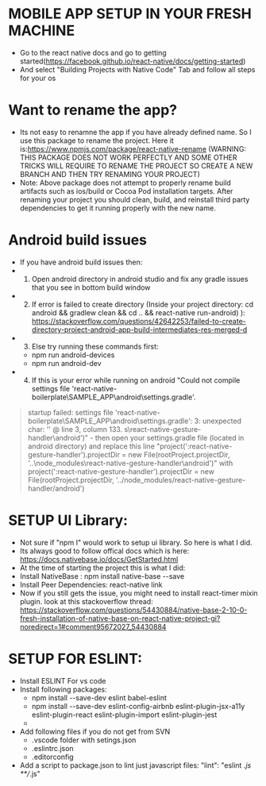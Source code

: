 # MOBILE APP SETUP IN YOUR FRESH MACHINE

- Go to the react native docs and go to getting started(https://facebook.github.io/react-native/docs/getting-started)
- And select "Building Projects with Native Code" Tab and follow all steps for your os

# Want to rename the app?
- Its not easy to renamne the app if you have already defined name. So I use this package to rename the project. Here it is:https://www.npmjs.com/package/react-native-rename (WARNING: THIS PACKAGE DOES NOT WORK PERFECTLY AND SOME OTHER TRICKS WILL REQUIRE TO RENAME THE PROJECT SO CREATE A NEW BRANCH AND THEN TRY RENAMING YOUR PROJECT)
- Note: Above package does not attempt to properly rename build artifacts such as ios/build or Cocoa Pod installation targets. After renaming your project you should clean, build, and reinstall third party dependencies to get it running properly with the new name.


# Android build issues
- If you have android build issues then:
- 1) Open android directory in android studio and fix any gradle issues that you see in bottom build window
- 2) If error is failed to create directory (Inside your project directory: cd android && gradlew clean && cd .. && react-native run-android)
): https://stackoverflow.com/questions/42642253/failed-to-create-directory-project-android-app-build-intermediates-res-merged-d 
- 3) Else try running these commands first:
    - npm run android-devices
    - npm run android-dev
- 4) If this is your error while running on android "Could not compile settings file 'react-native-boilerplate\SAMPLE_APP\android\settings.gradle'.
> startup failed: settings file 'react-native-boilerplate\SAMPLE_APP\android\settings.gradle': 3: unexpected char: '\' @ line 3, column 133.
     s\react-native-gesture-handler\android')"
     - then open your settings.gradle file (located in android directory) and replace this line "project(':react-native-gesture-handler').projectDir = new File(rootProject.projectDir, '..\node_modules\react-native-gesture-handler\android')" with project(':react-native-gesture-handler').projectDir = new File(rootProject.projectDir, '../node_modules/react-native-gesture-handler/android')

# SETUP UI Library:
- Not sure if "npm I" would work to setup ui library. So here is what I did. 
- Its always good to follow offical docs which is here: https://docs.nativebase.io/docs/GetStarted.html 
- At the time of starting the project this is what I did:
- Install NativeBase : npm install native-base --save
- Install Peer Dependencies: react-native link
- Now if you still gets the issue, you might need to install react-timer mixin plugin.
 look at this stackoverflow thread: https://stackoverflow.com/questions/54430884/native-base-2-10-0-fresh-installation-of-native-base-on-react-native-project-gi?noredirect=1#comment95672027_54430884

# SETUP FOR ESLINT:
- Install ESLINT For vs code
- Install following packages:
    - npm install --save-dev eslint babel-eslint
    - npm install --save-dev eslint-config-airbnb eslint-plugin-jsx-a11y eslint-plugin-react eslint-plugin-import eslint-plugin-jest
    - 
- Add following files if you do not get from SVN 
    - .vscode folder with setings.json
    - .eslintrc.json
    -  .editorconfig
- Add a script to package.json to lint just javascript files: "lint": "eslint *.js **/*.js"